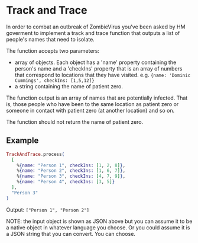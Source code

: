 # Track and Trace

In order to combat an outbreak of ZombieVirus you've been asked by HM goverment
to implement a track and trace function that outputs a list of people's names
that need to isolate.

The function accepts two parameters:

* array of objects. Each object has a 'name' property containing the person's
  name and a 'checkIns' property that is an array of numbers that correspond to
  locations that they have visited. e.g. `{name: 'Dominic Cummings', checkIns:
  [1,5,12]}`
* a string containing the name of patient zero.

The function output is an array of names that are potentially infected. That
is, those people who have been to the same location as patient zero or someone
in contact with patient zero (at another location) and so on.

The function should not return the name of patient zero.

## Example

```elixir
TrackAndTrace.process(
  [
    %{name: "Person 1", checkIns: [1, 2, 8]},
    %{name: "Person 2", checkIns: [1, 6, 7]},
    %{name: "Person 3", checkIns: [4, 7, 9]},
    %{name: "Person 4", checkIns: [3, 5]}
  ],
  "Person 3"
)
```
Output: `["Person 1", "Person 2"]`

NOTE: the input object is shown as JSON above but you can assume it to be a
native object in whatever language you choose. Or you could assume it is a JSON
string that you can convert. You can choose.
